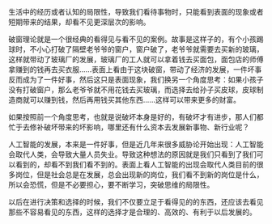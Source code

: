 ​	生活中的经历或者认知的局限性，导致我们看待事物时，只能看到表面的现象或者短期带来的结果，却看不见更深层次的影响。

​	破窗理论就是一个很经典的看得见与看不见的案例。故事是这样子的，有个小孩踢球时，不小心打破了隔壁老爷爷的窗户，窗户破了，老爷爷就需要去买新的玻璃，这样就带动了玻璃厂的发展，玻璃厂的工人就可以拿着钱去买面包，面包店的师傅拿赚到的钱再去买衣服......表面上看由于这块破窗，带动了经济的发展，一件坏事反而成为了一件好事，然后这只是表面现象，我们换另一个角度思考：如果小孩子没有打破窗户，那么老爷爷就不用花钱去买玻璃，而选择去给孙子买皮球，皮球制造商就可以赚到钱，然后再用钱买其他东西......这样可以带来更多的财富。

​	如果按照前一个角度思考，也就是说破坏本身是好的，有破坏才有进步，那人们都忙于去修补破坏带来的坏影响，哪里还有什么资本去发展新事物、新行业呢？

​	人工智能的发展，本来是一件好事，但是近几年来很多威胁论开始出现：人工智能会取代人类，会导致大量人员失业。导致这种想法的原因就是我们只看到了我们可以看到的，却看不到我们看不到的。表面上看人工智能的出现会取代人类目前的很多岗位，但是社会总是在发展，总会出现新的岗位，我们看不到新的岗位是什么，所以会恐慌，但是不必要担心，要不断学习，突破思维的局限性。

​	以后在进行决策和选择的时候，我们不仅要立足于看得见的的东西，还应该去看见那些不容易看见的东西，这样的选择才是合理的、高效的、有利于以后发展的。